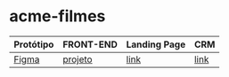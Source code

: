 # acme-filmes

Protótipo | FRONT-END | Landing Page | CRM
----------|-----------|--------------|-----
[Figma][link1] | [projeto][link2] | [link][link3] | [link][link3] 


[link1]:https://www.figma.com/file/IVkUSYyIbJwseQNZObVfnN/Untitled?type=design&node-id=0%3A1&mode=design&t=xQ0Iu0nwyA1CBgGB-1
[link2]: https://github.com/analu-a/acme-front
[link3]: analu-a.github.io/acme-front/
